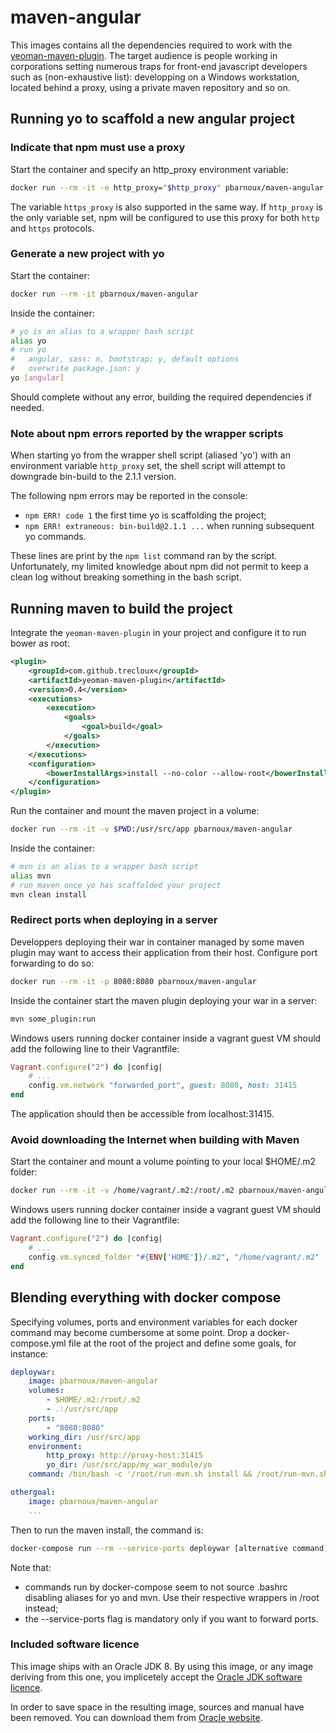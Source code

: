 # maven-angular

This images contains all the dependencies required to work with the
[yeoman-maven-plugin](https://github.com/trecloux/yeoman-maven-plugin).
The target audience is people working in corporations setting numerous traps
for front-end javascript developers such as (non-exhaustive list): developping
on a Windows workstation, located behind a proxy, using a private maven
repository and so on.

## Running yo to scaffold a new angular project

### Indicate that npm must use a proxy

Start the container and specify an http_proxy environment variable:

```sh
docker run --rm -it -e http_proxy="$http_proxy" pbarnoux/maven-angular
```

The variable `https_proxy` is also supported in the same way. If `http_proxy`
is the only variable set, npm will be configured to use this proxy for both
`http` and `https` protocols.

### Generate a new project with yo

Start the container:

```sh
docker run --rm -it pbarnoux/maven-angular
```

Inside the container:

```sh
# yo is an alias to a wrapper bash script
alias yo
# run yo
#   angular, sass: n, bootstrap: y, default options
#   overwrite package.json: y
yo [angular]
```

Should complete without any error, building the required dependencies if
needed.

### Note about npm errors reported by the wrapper scripts

When starting yo from the wrapper shell script (aliased 'yo') with an
environment variable `http_proxy` set, the shell script will attempt to
downgrade bin-build to the 2.1.1 version.

The following npm errors may be reported in the console:
- `npm ERR! code 1` the first time yo is scaffolding the project;
- `npm ERR! extraneous: bin-build@2.1.1 ...` when running subsequent yo
  commands.

These lines are print by the `npm list` command ran by the script.
Unfortunately, my limited knowledge about npm did not permit to keep a clean
log without breaking something in the bash script.

## Running maven to build the project

Integrate the `yeoman-maven-plugin` in your project and configure it to run
bower as root:

```xml
<plugin>
	<groupId>com.github.trecloux</groupId>
	<artifactId>yeoman-maven-plugin</artifactId>
	<version>0.4</version>
	<executions>
		<execution>
			<goals>
				<goal>build</goal>
			</goals>
		</execution>
	</executions>
	<configuration>
		<bowerInstallArgs>install --no-color --allow-root</bowerInstallArgs>
	</configuration>
</plugin>
```

Run the container and mount the maven project in a volume:

```sh
docker run --rm -it -v $PWD:/usr/src/app pbarnoux/maven-angular
```

Inside the container:

```sh
# mvn is an alias to a wrapper bash script
alias mvn
# run maven once yo has scaffolded your project
mvn clean install
```

### Redirect ports when deploying in a server

Developpers deploying their war in container managed by some maven plugin may
want to access their application from their host. Configure port forwarding to
do so:

```sh
docker run --rm -it -p 8080:8080 pbarnoux/maven-angular
```

Inside the container start the maven plugin deploying your war in a server:

```sh
mvn some_plugin:run
```

Windows users running docker container inside a vagrant guest VM should add the
following line to their Vagrantfile:

```ruby
Vagrant.configure("2") do |config|
    # ...
	config.vm.network "forwarded_port", guest: 8080, host: 31415
end
```

The application should then be accessible from localhost:31415.

### Avoid downloading the Internet when building with Maven

Start the container and mount a volume pointing to your local $HOME/.m2 folder:

```sh
docker run --rm -it -v /home/vagrant/.m2:/root/.m2 pbarnoux/maven-angular
```

Windows users running docker container inside a vagrant guest VM should add the
following line to their Vagrantfile:

```ruby
Vagrant.configure("2") do |config|
    # ...
    config.vm.synced_folder "#{ENV['HOME']}/.m2", "/home/vagrant/.m2"
end
```

## Blending everything with docker compose

Specifying volumes, ports and environment variables for each docker command may
become cumbersome at some point. Drop a docker-compose.yml file at the root of
the project and define some goals, for instance:

```yml
deploywar:
    image: pbarnoux/maven-angular
    volumes:
        - $HOME/.m2:/root/.m2
        - .:/usr/src/app
    ports:
        - "8080:8080"
    working_dir: /usr/src/app
    environment:
        http_proxy: http://proxy-host:31415
        yo_dir: /usr/src/app/my_war_module/yo
    command: /bin/bash -c '/root/run-mvn.sh install && /root/run-mvn.sh ...'

othergoal:
	image: pbarnoux/maven-angular
	...
```

Then to run the maven install, the command is:

```sh
docker-compose run --rm --service-ports deploywar [alternative command]
```

Note that:
- commands run by docker-compose seem to not source .bashrc disabling aliases
  for yo and mvn. Use their respective wrappers in /root instead;
- the --service-ports flag is mandatory only if you want to forward ports.

### Included software licence

This image ships with an Oracle JDK 8. By using this image, or any image
deriving from this one, you implicetely accept the [Oracle JDK software
licence](http://java.com/license).

In order to save space in the resulting image, sources and manual have been
removed. You can download them from [Oracle
website](http://www.oracle.com/technetwork/java/javase/downloads/index.html).
